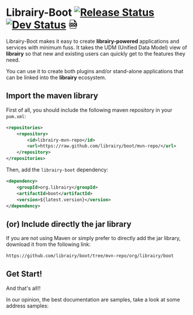 # Librairy-Boot  [![Release Status](https://travis-ci.org/librairy/boot.svg?branch=master)](https://travis-ci.org/librairy/boot) [![Dev Status](https://travis-ci.org/librairy/boot.svg?branch=develop)](https://travis-ci.org/librairy/boot) ![Doc](https://raw.githubusercontent.com/librairy/resources/master/figures/interface.png)


Librairy-Boot makes it easy to create **librairy-powered** applications and services with minimum fuss. It takes the UDM (Unified Data Model) view of **librairy** so that new and existing users can quickly get to the features they need.

You can use it to create both plugins and/or stand-alone applications that can be linked into the **librairy** ecosystem.

## Import the maven library

First of all, you should include the following maven repository in your `pom.xml`:

```xml
<repositories>
    <repository>
        <id>librairy-mvn-repo</id>
        <url>https://raw.github.com/librairy/boot/mvn-repo/</url>
    </repository>
</repositories>
```

Then, add the `librairy-boot` dependency:

```xml
<dependency>
    <groupId>org.librairy</groupId>
    <artifactId>boot</artifactId>
    <version>${latest.version}</version>
</dependency>
```

## (or) Include directly the jar library

If you are not using Maven or simply prefer to directly add the jar library, download it from the following link:

```html
https://github.com/librairy/boot/tree/mvn-repo/org/librairy/boot
```

## Get Start!

And that's all!!

In our opinion, the best documentation are samples, take a look at some address samples:

